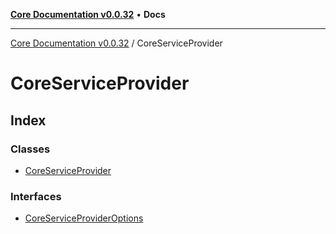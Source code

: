 [**Core Documentation v0.0.32**](../README.md) • **Docs**

***

[Core Documentation v0.0.32](../modules.md) / CoreServiceProvider

# CoreServiceProvider

## Index

### Classes

- [CoreServiceProvider](classes/CoreServiceProvider.md)

### Interfaces

- [CoreServiceProviderOptions](interfaces/CoreServiceProviderOptions.md)
